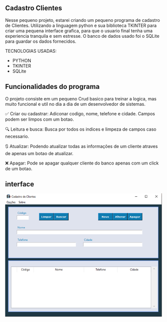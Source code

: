 
## Cadastro Clientes

Nesse pequeno projeto, estarei criando um pequeno programa de cadastro de Clientes. Utilizando a linguagem python e sua biblioteca TKINTER para criar uma pequena interface grafica, para que o usuario final tenha uma experiencia tranquila e sem estresse.
O banco de dados usado foi o SQLite para guardar os dados fornecidos.

TECNOLOGIAS USADAS:

- PYTHON
- TKINTER
- SQLite

## Funcionalidades do programa

O projeto consiste em um pequeno Crud basico para treinar a logica, mas muito funcional e util no dia a dia de um desenvolvedor de sistemas.

✅ Criar ou cadastrar: Adiconar codigo, nome, telefone e cidade. Campos podem ser limpos com um botao.

🔍 Leitura e busca: Busca por todos os indices e limpeza de campos caso necessario.

🔃 Atualizar: Podendo atualizar todas as informações de um cliente atraves de apenas um botao de atualizar.

❌ Apagar: Pode se apagar qualquer cliente do banco apenas com um click de um botao.

## interface 

![Interface do Programa](./icones/programa.PNG)

